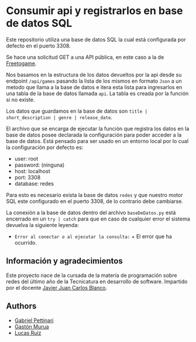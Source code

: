 
# Consumir api y registrarlos en base de datos SQL

Este repositorio utiliza una base de datos SQL la cual está configurada por defecto en el puerto 3308.

Se hace una solicitud GET a una API pública, en este caso a la de [Freetogame](https://www.freetogame.com/api-doc).

Nos basamos en la estructura de los datos devueltos por la api desde su endpoint `/api/games` pasando la lista de los mismos en formato `Json` a un metodo que llama a la base de datos e itera esta lista para ingresarlos en una tabla de la base de datos llamada `api`. La tabla es creada por la función si no existe.

Los datos que guardamos en la base de datos son `title | short_description | genre | release_date`.

El archivo que se encarga de ejecutar la función que registra los datos en la base de datos posee declarada la configuración para poder acceder a la base de datos. Está pensado para ser usado en un entorno local por lo cual la configuración por defecto es:

- user: root
- password: (ninguna)
- host: localhost
- port: 3308
- database: redes

Para esto es necesario exista la base de datos `redes` y que nuestro motor SQL este configurado en el puerto 3308, de lo contrario debe cambiarse.

La conexión a la base de datos dentro del archivo `baseDeDatos.py` está encerrado en un `try | catch` para que en caso de cualquier error el sistema devuelva la siguiente leyenda:

- `Error al conectar o al ejecutar la consulta:` + El error que ha ocurrido.






## Información y agradecimientos

Este proyecto nace de la cursada de la matería de programación sobre redes del último año de la Tecnicatura en desarrollo de software. Impartido por el docente [Javier Juan Carlos Blanco](https://github.com/jjcblanco).


## Authors

- [Gabriel Pettinari](https://github.com/GabrielPetty)
- [Gastón Murua](https://github.com/JGastonMurua)
- [Lucas Ruiz](https://github.com/LERV1993)

